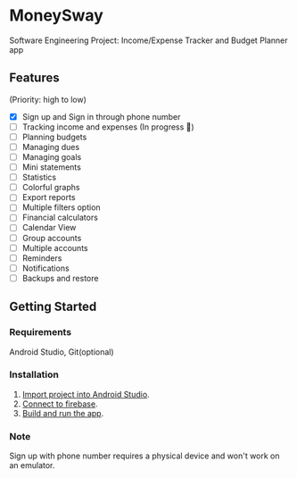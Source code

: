# MoneySway
Software Engineering Project: Income/Expense Tracker and Budget Planner app

## Features
(Priority: high to low)

- [x] Sign up and Sign in through phone number  
- [ ] Tracking income and expenses (In progress :construction:)
- [ ] Planning budgets  
- [ ] Managing dues  
- [ ] Managing goals  
- [ ] Mini statements  
- [ ] Statistics  
- [ ] Colorful graphs  
- [ ] Export reports  
- [ ] Multiple filters option  
- [ ] Financial calculators  
- [ ] Calendar View  
- [ ] Group accounts  
- [ ] Multiple accounts  
- [ ] Reminders  
- [ ] Notifications  
- [ ] Backups and restore   

## Getting Started

### Requirements
Android Studio, Git(optional)

### Installation
1. [Import project into Android Studio](https://developer.android.com/studio/projects/create-project#ImportAProject).
2. [Connect to firebase](https://firebase.google.com/docs/android/setup).
3. [Build and run the app](https://developer.android.com/studio/run).

### Note 
Sign up with phone number requires a physical device and won't work on an emulator.
